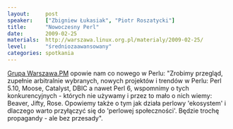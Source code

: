 ```yaml
---
layout:     post
speaker:    ["Zbigniew Łukasiak", "Piotr Roszatycki"]
title:      "Nowoczesny Perl"
date:       2009-02-25
materials:  http://warszawa.linux.org.pl/materialy/2009-02-25/
level:      "średniozaawansowany"
categories: spotkania
---
```


[Grupa Warszawa.PM](http://warszawa.pm.org) opowie nam co nowego w Perlu:
"Zrobimy przegląd, zupełnie arbitralnie wybranych, nowych projektów i trendów w
Perlu: Perl 5.10, Moose, Catalyst, DBIC a nawet Perl 6, wspomnimy o tych
konkurencyjnych - których nie używamy i przez to mało o nich wiemy: Beaver,
Jifty, Rose. Opowiemy także o tym jak działa perlowy 'ekosystem' i dlaczego
warto przyłączyć się do 'perlowej społeczności'. Będzie trochę propagandy - ale
bez przesady".


